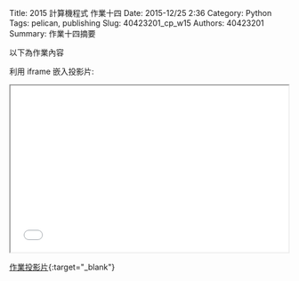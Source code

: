 Title: 2015 計算機程式 作業十四
Date: 2015-12/25 2:36
Category: Python
Tags: pelican, publishing
Slug: 40423201_cp_w15
Authors: 40423201
Summary: 作業十四摘要

以下為作業內容

利用 iframe 嵌入投影片:

<iframe src="40423201_cp_w15_p.html" width="500" height="300"></iframe>

[作業投影片](40423201_cp_w15_p.html){:target="_blank"}

